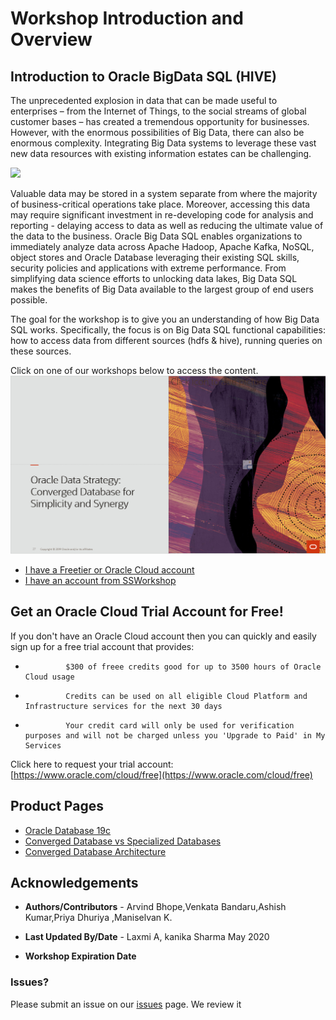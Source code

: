 # Workshop Introduction and Overview #

## Introduction to Oracle BigData SQL (HIVE) ##


The unprecedented explosion in data that can be made useful to enterprises – from the Internet of Things, to the social streams of global customer bases – has created a tremendous opportunity for businesses. However, with the enormous possibilities of Big Data, there can also be enormous complexity. Integrating Big Data systems to leverage these vast new data resources with existing information estates can be challenging. 


![](.images/IMG1.PNG)

Valuable data may be stored in a system separate from where the majority of business-critical operations take place. Moreover, accessing this data may require significant investment in re-developing code for analysis and reporting - delaying access to data as well as reducing the ultimate value of the data to the business.
Oracle Big Data SQL enables organizations to immediately analyze data across Apache Hadoop, Apache Kafka, NoSQL, object stores and Oracle Database leveraging their existing SQL skills, security policies and applications with extreme performance. From simplifying data science efforts to unlocking data lakes, Big Data SQL makes the benefits of Big Data available to the largest group of end users possible.


The goal for the workshop is to give you an understanding of how Big Data SQL works. Specifically, the focus is on Big Data SQL functional capabilities: how to access data from different sources (hdfs & hive), running queries on these sources.



[](youtube:TE1DyzPqY0I)

Click on one of our workshops below to access the content. 
[![](./images/converged-database.png)](https://oracle.github.io/learning-library/data-management-library/database/multitenant/freetier/index.html)  

- [I have a Freetier or Oracle Cloud account](https://oracle.github.io/learning-library/data-management-library/database/multitenant/freetier/index.html)
- [I have an account from SSWorkshop](https://oracle.github.io/learning-library/data-management-library/database/multitenant/ssworkshop/index.html)


## Get an Oracle Cloud Trial Account for Free!
If you don't have an Oracle Cloud account then you can quickly and easily sign up for a free trial account that provides:
-              $300 of freee credits good for up to 3500 hours of Oracle Cloud usage
-              Credits can be used on all eligible Cloud Platform and Infrastructure services for the next 30 days
-              Your credit card will only be used for verification purposes and will not be charged unless you 'Upgrade to Paid' in My Services

Click here to request your trial account: [https://www.oracle.com/cloud/free](https://www.oracle.com/cloud/free)



## Product Pages
- [Oracle Database 19c](https://www.oracle.com/database/)
- [Converged Database vs Specialized Databases](https://www.youtube.com/watch?v=Sbbw2mcrfiA)
- [Converged Database Architecture](https://www.youtube.com/watch?v=9d76-LhgMQs)



## Acknowledgements

- **Authors/Contributors** - Arvind Bhope,Venkata Bandaru,Ashish Kumar,Priya Dhuriya ,Maniselvan K.

- **Last Updated By/Date** - Laxmi A, kanika Sharma May 2020

- **Workshop Expiration Date**


### Issues?
Please submit an issue on our [issues](https://github.com/oracle/learning-library/issues) page. We review it
